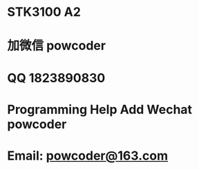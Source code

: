 # STK3100 A2
# 加微信 powcoder

# QQ 1823890830

# Programming Help Add Wechat powcoder

# Email: powcoder@163.com

